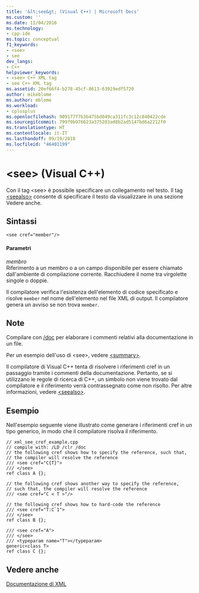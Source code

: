 ```yaml
---
title: '&lt;see&gt; (Visual C++) | Microsoft Docs'
ms.custom: ''
ms.date: 11/04/2016
ms.technology:
- cpp-ide
ms.topic: conceptual
f1_keywords:
- <see>
- see
dev_langs:
- C++
helpviewer_keywords:
- <see> C++ XML tag
- see C++ XML tag
ms.assetid: 20ef66f4-b278-45cf-8613-63919edf5720
author: mikeblome
ms.author: mblome
ms.workload:
- cplusplus
ms.openlocfilehash: 909177f7b3b475bd049ca311fc3c12c840422cde
ms.sourcegitcommit: 799f9b976623a375203ad8b2ad5147bd6a2212f0
ms.translationtype: HT
ms.contentlocale: it-IT
ms.lasthandoff: 09/19/2018
ms.locfileid: "46401199"
---
```

# <a name="ltseegt-visual-c"></a>&lt;see&gt; (Visual C++)

Con il tag \<see> è possibile specificare un collegamento nel testo. Il tag [\<seealso>](../ide/seealso-visual-cpp.md) consente di specificare il testo da visualizzare in una sezione Vedere anche.

## <a name="syntax"></a>Sintassi

```
<see cref="member"/>
```

#### <a name="parameters"></a>Parametri

*membro*<br/>
Riferimento a un membro o a un campo disponibile per essere chiamato dall'ambiente di compilazione corrente.  Racchiudere il nome tra virgolette singole o doppie.

Il compilatore verifica l'esistenza dell'elemento di codice specificato e risolve `member` nel nome dell'elemento nel file XML di output.  Il compilatore genera un avviso se non trova `member`.

## <a name="remarks"></a>Note

Compilare con [/doc](../build/reference/doc-process-documentation-comments-c-cpp.md) per elaborare i commenti relativi alla documentazione in un file.

Per un esempio dell'uso di \<see>, vedere [\<summary>](../ide/summary-visual-cpp.md).

Il compilatore di Visual C++ tenta di risolvere i riferimenti cref in un passaggio tramite i commenti della documentazione.  Pertanto, se si utilizzano le regole di ricerca di C++, un simbolo non viene trovato dal compilatore e il riferimento verrà contrassegnato come non risolto. Per altre informazioni, vedere [\<seealso>](../ide/seealso-visual-cpp.md).

## <a name="example"></a>Esempio

Nell'esempio seguente viene illustrato come generare i riferimenti cref in un tipo generico, in modo che il compilatore risolva il riferimento.

```
// xml_see_cref_example.cpp
// compile with: /LD /clr /doc
// the following cref shows how to specify the reference, such that,
// the compiler will resolve the reference
/// <see cref="C{T}">
/// </see>
ref class A {};

// the following cref shows another way to specify the reference,
// such that, the compiler will resolve the reference
/// <see cref="C < T >"/>

// the following cref shows how to hard-code the reference
/// <see cref="T:C`1">
/// </see>
ref class B {};

/// <see cref="A">
/// </see>
/// <typeparam name="T"></typeparam>
generic<class T>
ref class C {};
```

## <a name="see-also"></a>Vedere anche

[Documentazione di XML](../ide/xml-documentation-visual-cpp.md)
